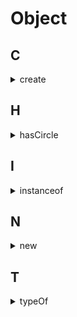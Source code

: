 # Object

## C

<details>
<summary>create</summary>

```js
function create(prototype, descriptors = {}) {
  function NOP() {}
  NOP.prototype = prototype;
  const empty = new NOP();
  Object.defineProperties(empty, descriptors);
  return empty;
}
```

</details>

## H

<details>
<summary>hasCircle</summary>

```js
function hasCircle(obj = {}) {
  const map = new Map()
  return (function loop(o) {
    return Object.keys(o).some(k => {
      const t = o[k]
      if (typeof t === 'object' && t !== null) {
        if (map.has(t)) return true;
        map.set(t)
        if (loop(t)) return true;
      }
    })
  })(obj)
}
```

</details>


## I

<details>
<summary>instanceof</summary>

```js
function myInstanceof(a, A) {
  // es 新标准
  if (A[Symbol.hasInstane]) return A[Symbol.hasInstane].call(A, a);

  while (true) {
    if (a === null) return false;
    if (a.__proto__ === A.prototype) return true;
    a = a.__proto__;
  }
}

// test
function A() {}
console.log(myInstanceof(new A(), A)); //
function B() {}
A.prototype = Object.create(B.prototype);
console.log(myInstanceof(new A(), B)); //
```

</details>

## N

<details>
<summary>new</summary>

```js
function myNew(A, ...args) {
  const empty = {};
  const result = (A.call(empty, ...args).empty.__proto__ = A.prototype);

  return result instanceof Object ? res : empty;
}
```
</details>

## T

<details>
<summary>typeOf</summary>

```js
function typeOf(target) {
  return /^\[object\s(\w+)\]$/.exec(Object.prototype.toString.call(target))[1].toLowerCase()
}
```
</details>

